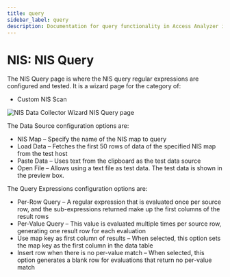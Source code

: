 ```yaml
---
title: query
sidebar_label: query
description: Documentation for query functionality in Access Analyzer including configuration and usage information.
---
```


# NIS: NIS Query

The NIS Query page is where the NIS query regular expressions are configured and tested. It is a
wizard page for the category of:

- Custom NIS Scan

![NIS Data Collector Wizard NIS Query page](/img/product_docs/accessanalyzer/admin/datacollector/nis/query.webp)

The Data Source configuration options are:

- NIS Map – Specify the name of the NIS map to query
- Load Data – Fetches the first 50 rows of data of the specified NIS map from the test host
- Paste Data – Uses text from the clipboard as the test data source
- Open File – Allows using a text file as test data. The test data is shown in the preview box.

The Query Expressions configuration options are:

- Per-Row Query – A regular expression that is evaluated once per source row, and the
  sub-expressions returned make up the first columns of the result rows
- Per-Value Query – This value is evaluated multiple times per source row, generating one result row
  for each evaluation
- Use map key as first column of results – When selected, this option sets the map key as the first
  column in the data table
- Insert row when there is no per-value match – When selected, this option generates a blank row for
  evaluations that return no per-value match
